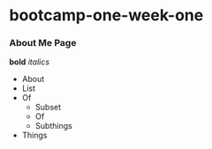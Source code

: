 # bootcamp-one-week-one

### About Me Page

**bold**
_italics_

- About
- List
- Of
    - Subset
    - Of
    - Subthings
- Things
